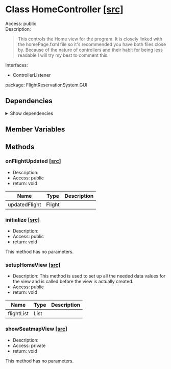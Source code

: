 # Class HomeController [[src]](https://github.com/jaxcksn/CS2363-FinalProject/tree/main/src/FlightReservationSystem/GUI/HomeController.java)  



Access: public  
Description:  
 > This controls the Home view for the program. It is closely linked with the homePage.fxml file so it's recommended you have both files close by. Because of the nature of controllers and their habit for being less readable I will try my best to comment this.  

Interfaces:  
- ControllerListener  

package: FlightReservationSystem.GUI  

## Dependencies

<details>  
  <summary>  
    Show dependencies  
  </summary>  
  <ul>  
<li>FlightReservationSystem.Flight</li>
<li>javafx.collections.FXCollections</li>
<li>javafx.collections.ObservableList</li>
<li>javafx.fxml.FXML</li>
<li>javafx.fxml.FXMLLoader</li>
<li>javafx.scene.Parent</li>
<li>javafx.scene.Scene</li>
<li>javafx.scene.control.Button</li>
<li>javafx.scene.control.TableColumn</li>
<li>javafx.scene.control.TableView</li>
<li>javafx.scene.control.cell.PropertyValueFactory</li>
<li>javafx.stage.Stage</li>
<li>java.util.List</li>
<li>java.util.Objects</li>
  </ul>  
</details>  

## Member Variables


## Methods

### onFlightUpdated [[src]](https://github.com/jaxcksn/CS2363-FinalProject/tree/main/src/FlightReservationSystem/GUI/HomeController.java#L55)

+ Description:   
+ Access: public  
+ return: void  

| Name | Type | Description |  
| ----- | ----- | ----- |  
| updatedFlight | Flight |  |  


### initialize [[src]](https://github.com/jaxcksn/CS2363-FinalProject/tree/main/src/FlightReservationSystem/GUI/HomeController.java#L71)

+ Description:   
+ Access: public  
+ return: void  

This method has no parameters.  


### setupHomeView [[src]](https://github.com/jaxcksn/CS2363-FinalProject/tree/main/src/FlightReservationSystem/GUI/HomeController.java#L89)

+ Description: This method is used to set up all the needed data values for the view and is called before the view is actually created.   
+ Access: public  
+ return: void  

| Name | Type | Description |  
| ----- | ----- | ----- |  
| flightList | List<Flight> |  |  


### showSeatmapView [[src]](https://github.com/jaxcksn/CS2363-FinalProject/tree/main/src/FlightReservationSystem/GUI/HomeController.java#L101)

+ Description:   
+ Access: private  
+ return: void  

This method has no parameters.  


